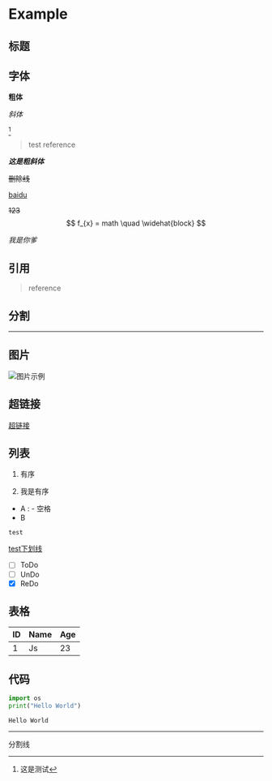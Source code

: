 # Example

## 标题

## 字体

**粗体**

*斜体*  

[1]: www.baidu.com	"Liyanhong"

[^1]

[^1]: 这是测试

> test reference

***这是粗斜体***

~~删除线~~

[baidu](www.baidu.com)

~~123~~
$$
f_{x} = math \quad \widehat{block}
$$

*我是你爹*


## 引用

> reference

## 分割

---

## 图片

![图片示例](https://i0.hdslb.com/bfs/archive/644d9899225aa620a1a97937511791c52369f6de.jpg@880w_388h_1c_95q)

## 超链接

[超链接](https://markdown-zh.readthedocs.io/en/latest/)

## 列表

1. 有序

2. 我是有序

   

- A :  - 空格
- B

`test`

<!--aaaaa-->

<u>test下划线</u>

- [ ] ToDo
- [ ] UnDo
- [x] ReDo

## 表格

ID|Name|Age
--|--|--|
1|Js|23

## 代码

```python
import os
print("Hello World")
```

`Hello World`

---



分割线